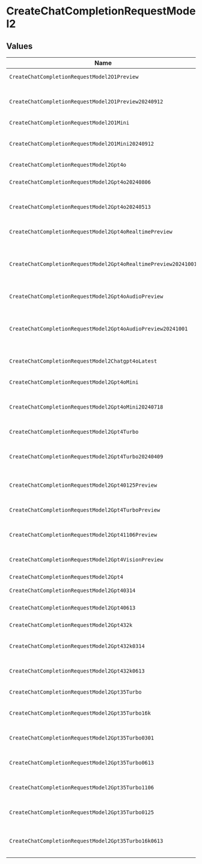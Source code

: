 # CreateChatCompletionRequestModel2


## Values

| Name                                                            | Value                                                           |
| --------------------------------------------------------------- | --------------------------------------------------------------- |
| `CreateChatCompletionRequestModel2O1Preview`                    | o1-preview                                                      |
| `CreateChatCompletionRequestModel2O1Preview20240912`            | o1-preview-2024-09-12                                           |
| `CreateChatCompletionRequestModel2O1Mini`                       | o1-mini                                                         |
| `CreateChatCompletionRequestModel2O1Mini20240912`               | o1-mini-2024-09-12                                              |
| `CreateChatCompletionRequestModel2Gpt4o`                        | gpt-4o                                                          |
| `CreateChatCompletionRequestModel2Gpt4o20240806`                | gpt-4o-2024-08-06                                               |
| `CreateChatCompletionRequestModel2Gpt4o20240513`                | gpt-4o-2024-05-13                                               |
| `CreateChatCompletionRequestModel2Gpt4oRealtimePreview`         | gpt-4o-realtime-preview                                         |
| `CreateChatCompletionRequestModel2Gpt4oRealtimePreview20241001` | gpt-4o-realtime-preview-2024-10-01                              |
| `CreateChatCompletionRequestModel2Gpt4oAudioPreview`            | gpt-4o-audio-preview                                            |
| `CreateChatCompletionRequestModel2Gpt4oAudioPreview20241001`    | gpt-4o-audio-preview-2024-10-01                                 |
| `CreateChatCompletionRequestModel2Chatgpt4oLatest`              | chatgpt-4o-latest                                               |
| `CreateChatCompletionRequestModel2Gpt4oMini`                    | gpt-4o-mini                                                     |
| `CreateChatCompletionRequestModel2Gpt4oMini20240718`            | gpt-4o-mini-2024-07-18                                          |
| `CreateChatCompletionRequestModel2Gpt4Turbo`                    | gpt-4-turbo                                                     |
| `CreateChatCompletionRequestModel2Gpt4Turbo20240409`            | gpt-4-turbo-2024-04-09                                          |
| `CreateChatCompletionRequestModel2Gpt40125Preview`              | gpt-4-0125-preview                                              |
| `CreateChatCompletionRequestModel2Gpt4TurboPreview`             | gpt-4-turbo-preview                                             |
| `CreateChatCompletionRequestModel2Gpt41106Preview`              | gpt-4-1106-preview                                              |
| `CreateChatCompletionRequestModel2Gpt4VisionPreview`            | gpt-4-vision-preview                                            |
| `CreateChatCompletionRequestModel2Gpt4`                         | gpt-4                                                           |
| `CreateChatCompletionRequestModel2Gpt40314`                     | gpt-4-0314                                                      |
| `CreateChatCompletionRequestModel2Gpt40613`                     | gpt-4-0613                                                      |
| `CreateChatCompletionRequestModel2Gpt432k`                      | gpt-4-32k                                                       |
| `CreateChatCompletionRequestModel2Gpt432k0314`                  | gpt-4-32k-0314                                                  |
| `CreateChatCompletionRequestModel2Gpt432k0613`                  | gpt-4-32k-0613                                                  |
| `CreateChatCompletionRequestModel2Gpt35Turbo`                   | gpt-3.5-turbo                                                   |
| `CreateChatCompletionRequestModel2Gpt35Turbo16k`                | gpt-3.5-turbo-16k                                               |
| `CreateChatCompletionRequestModel2Gpt35Turbo0301`               | gpt-3.5-turbo-0301                                              |
| `CreateChatCompletionRequestModel2Gpt35Turbo0613`               | gpt-3.5-turbo-0613                                              |
| `CreateChatCompletionRequestModel2Gpt35Turbo1106`               | gpt-3.5-turbo-1106                                              |
| `CreateChatCompletionRequestModel2Gpt35Turbo0125`               | gpt-3.5-turbo-0125                                              |
| `CreateChatCompletionRequestModel2Gpt35Turbo16k0613`            | gpt-3.5-turbo-16k-0613                                          |